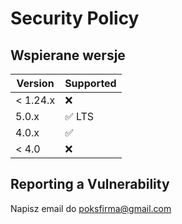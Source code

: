 # Security Policy

## Wspierane wersje

| Version | Supported          |
| ------- | ------------------ |
| < 1.24.x   | :x: |
| 5.0.x   | :white_check_mark: LTS               |
| 4.0.x   | :white_check_mark: |
| < 4.0   | :x:                |

## Reporting a Vulnerability

Napisz email do poksfirma@gmail.com
